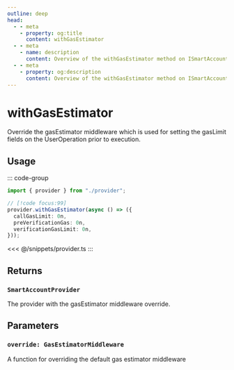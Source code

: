 ```yaml
---
outline: deep
head:
  - - meta
    - property: og:title
      content: withGasEstimator
  - - meta
    - name: description
      content: Overview of the withGasEstimator method on ISmartAccountProvider
  - - meta
    - property: og:description
      content: Overview of the withGasEstimator method on ISmartAccountProvider
---
```


# withGasEstimator

Override the gasEstimator middleware which is used for setting the gasLimit fields on the UserOperation prior to execution.

## Usage

::: code-group

```ts [example.ts]
import { provider } from "./provider";

// [!code focus:99]
provider.withGasEstimator(async () => ({
  callGasLimit: 0n,
  preVerificationGas: 0n,
  verificationGasLimit: 0n,
}));
```

<<< @/snippets/provider.ts
:::

## Returns

### `SmartAccountProvider`

The provider with the gasEstimator middleware override.

## Parameters

### `override: GasEstimatorMiddleware`

A function for overriding the default gas estimator middleware

